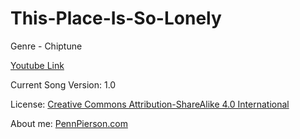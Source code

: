 # This-Place-Is-So-Lonely
Genre - Chiptune

[Youtube Link](https://www.youtube.com/watch?v=IqvaN2Qv6AQ&index=19&list=PLye9mcKwe2zy3KW8uK_3F7HVMjJjdqSqU)

Current Song Version: 1.0

License: [Creative Commons Attribution-ShareAlike 4.0 International](http://creativecommons.org/licenses/by-sa/4.0/)

About me: [PennPierson.com](http://pennpierson.com/about.php)